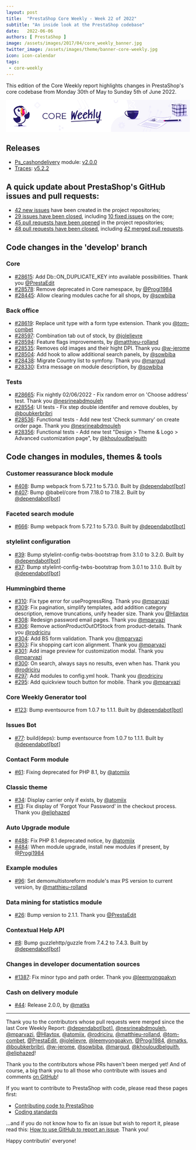 ```yaml
---
layout: post
title:  "PrestaShop Core Weekly - Week 22 of 2022"
subtitle: "An inside look at the PrestaShop codebase"
date:   2022-06-06
authors: [ PrestaShop ]
image: /assets/images/2017/04/core_weekly_banner.jpg
twitter_image: /assets/images/theme/banner-core-weekly.jpg
icon: icon-calendar
tags:
 - core-weekly
---
```


This edition of the Core Weekly report highlights changes in PrestaShop's core codebase from Monday 30th of May to Sunday 5th of June 2022.

![Core Weekly banner](/assets/images/2018/12/banner-core-weekly.jpg)


## Releases

* [Ps_cashondelivery](https://github.com/PrestaShop/ps_cashondelivery) module: [v2.0.0](https://github.com/PrestaShop/ps_cashondelivery/releases/tag/v2.0.0)
* [Traces](https://github.com/PrestaShop/traces): [v5.2.2](https://github.com/PrestaShop/traces/releases/tag/v5.2.2)


## A quick update about PrestaShop's GitHub issues and pull requests:

- [42 new issues](https://github.com/search?q=org%3APrestaShop+is%3Apublic++-repo%3Aprestashop%2Fprestashop.github.io++is%3Aissue+created%3A2022-05-30..2022-06-05) have been created in the project repositories;
- [29 issues have been closed](https://github.com/search?q=org%3APrestaShop+is%3Apublic++-repo%3Aprestashop%2Fprestashop.github.io++is%3Aissue+closed%3A2022-05-30..2022-06-05), including [10 fixed issues](https://github.com/search?q=org%3APrestaShop+is%3Apublic++-repo%3Aprestashop%2Fprestashop.github.io++is%3Aissue+label%3Afixed+closed%3A2022-05-30..2022-06-05) on the core;
- [45 pull requests have been opened](https://github.com/search?q=org%3APrestaShop+is%3Apublic++-repo%3Aprestashop%2Fprestashop.github.io++is%3Apr+created%3A2022-05-30..2022-06-05) in the project repositories;
- [48 pull requests have been closed](https://github.com/search?q=org%3APrestaShop+is%3Apublic++-repo%3Aprestashop%2Fprestashop.github.io++is%3Apr+closed%3A2022-05-30..2022-06-05), including [42 merged pull requests](https://github.com/search?q=org%3APrestaShop+is%3Apublic++-repo%3Aprestashop%2Fprestashop.github.io++is%3Apr+merged%3A2022-05-30..2022-06-05).


## Code changes in the 'develop' branch


### Core
* [#28615](https://github.com/PrestaShop/PrestaShop/pull/28615): Add Db::ON_DUPLICATE_KEY into available possibilities. Thank you [@PrestaEdit](https://github.com/PrestaEdit)
* [#28578](https://github.com/PrestaShop/PrestaShop/pull/28578): Remove deprecated in Core namespace, by [@Progi1984](https://github.com/Progi1984)
* [#28445](https://github.com/PrestaShop/PrestaShop/pull/28445): Allow clearing modules cache for all shops, by [@sowbiba](https://github.com/sowbiba)


### Back office
* [#28619](https://github.com/PrestaShop/PrestaShop/pull/28619): Replace unit type with a form type extension. Thank you [@tom-combet](https://github.com/tom-combet)
* [#28597](https://github.com/PrestaShop/PrestaShop/pull/28597): Combination tab out of stock, by [@jolelievre](https://github.com/jolelievre)
* [#28594](https://github.com/PrestaShop/PrestaShop/pull/28594): Feature flags improvements, by [@matthieu-rolland](https://github.com/matthieu-rolland)
* [#28535](https://github.com/PrestaShop/PrestaShop/pull/28535): Removes old images and their hight DPI. Thank you [@w-jerome](https://github.com/w-jerome)
* [#28504](https://github.com/PrestaShop/PrestaShop/pull/28504): Add hook to allow additional search panels, by [@sowbiba](https://github.com/sowbiba)
* [#28438](https://github.com/PrestaShop/PrestaShop/pull/28438): Migrate Country list to symfony. Thank you [@margud](https://github.com/margud)
* [#28330](https://github.com/PrestaShop/PrestaShop/pull/28330): Extra message on module description, by [@sowbiba](https://github.com/sowbiba)


### Tests
* [#28665](https://github.com/PrestaShop/PrestaShop/pull/28665): Fix nightly 02/06/2022 - Fix random error on 'Choose address' test. Thank you [@nesrineabdmouleh](https://github.com/nesrineabdmouleh)
* [#28554](https://github.com/PrestaShop/PrestaShop/pull/28554): UI tests - Fix step double identifer and remove doubles, by [@boubkerbribri](https://github.com/boubkerbribri)
* [#28536](https://github.com/PrestaShop/PrestaShop/pull/28536): Functional tests - Add new test 'Check summary' on create order page. Thank you [@nesrineabdmouleh](https://github.com/nesrineabdmouleh)
* [#28356](https://github.com/PrestaShop/PrestaShop/pull/28356): Functional tests - Add new test "Design > Theme & Logo > Advanced customization page", by [@khouloudbelguith](https://github.com/khouloudbelguith)


## Code changes in modules, themes & tools


### Customer reassurance block module
* [#408](https://github.com/PrestaShop/blockreassurance/pull/408): Bump webpack from 5.72.1 to 5.73.0. Built by [@dependabot[bot]](https://github.com/apps/dependabot)
* [#407](https://github.com/PrestaShop/blockreassurance/pull/407): Bump @babel/core from 7.18.0 to 7.18.2. Built by [@dependabot[bot]](https://github.com/apps/dependabot)


### Faceted search module
* [#666](https://github.com/PrestaShop/ps_facetedsearch/pull/666): Bump webpack from 5.72.1 to 5.73.0. Built by [@dependabot[bot]](https://github.com/apps/dependabot)


### stylelint configuration
* [#39](https://github.com/PrestaShop/stylelint-config/pull/39): Bump stylelint-config-twbs-bootstrap from 3.1.0 to 3.2.0. Built by [@dependabot[bot]](https://github.com/apps/dependabot)
* [#37](https://github.com/PrestaShop/stylelint-config/pull/37): Bump stylelint-config-twbs-bootstrap from 3.0.1 to 3.1.0. Built by [@dependabot[bot]](https://github.com/apps/dependabot)


### Hummingbird theme
* [#310](https://github.com/PrestaShop/hummingbird/pull/310): Fix type error for useProgressRing. Thank you [@mparvazi](https://github.com/mparvazi)
* [#309](https://github.com/PrestaShop/hummingbird/pull/309): Fix pagination, simplify templates, add addition category description, remove truncations, unify header size. Thank you [@Hlavtox](https://github.com/Hlavtox)
* [#308](https://github.com/PrestaShop/hummingbird/pull/308): Redesign password email pages. Thank you [@mparvazi](https://github.com/mparvazi)
* [#306](https://github.com/PrestaShop/hummingbird/pull/306): Remove actionProductOutOfStock from product-details. Thank you [@rodriciru](https://github.com/rodriciru)
* [#304](https://github.com/PrestaShop/hummingbird/pull/304): Add BS form validation. Thank you [@mparvazi](https://github.com/mparvazi)
* [#303](https://github.com/PrestaShop/hummingbird/pull/303): Fix shopping cart icon alignment. Thank you [@mparvazi](https://github.com/mparvazi)
* [#301](https://github.com/PrestaShop/hummingbird/pull/301): Add image preview for customization modal. Thank you [@mparvazi](https://github.com/mparvazi)
* [#300](https://github.com/PrestaShop/hummingbird/pull/300): On search, always says no results, even when has. Thank you [@rodriciru](https://github.com/rodriciru)
* [#297](https://github.com/PrestaShop/hummingbird/pull/297): Add modules to config.yml hook. Thank you [@rodriciru](https://github.com/rodriciru)
* [#295](https://github.com/PrestaShop/hummingbird/pull/295): Add quickview touch button for mobile. Thank you [@mparvazi](https://github.com/mparvazi)


### Core Weekly Generator tool
* [#123](https://github.com/PrestaShop/core-weekly-generator/pull/123): Bump eventsource from 1.0.7 to 1.1.1. Built by [@dependabot[bot]](https://github.com/apps/dependabot)


### Issues Bot
* [#77](https://github.com/PrestaShop/issuebot/pull/77): build(deps): bump eventsource from 1.0.7 to 1.1.1. Built by [@dependabot[bot]](https://github.com/apps/dependabot)


### Contact Form module
* [#61](https://github.com/PrestaShop/contactform/pull/61): Fixing deprecated for PHP 8.1, by [@atomiix](https://github.com/atomiix)


### Classic theme
* [#34](https://github.com/PrestaShop/classic-theme/pull/34): Display carrier only if exists, by [@atomiix](https://github.com/atomiix)
* [#13](https://github.com/PrestaShop/classic-theme/pull/13): Fix display of 'Forgot Your Password' in the checkout process. Thank you [@eliphazed](https://github.com/eliphazed)


### Auto Upgrade module
* [#488](https://github.com/PrestaShop/autoupgrade/pull/488): Fix PHP 8.1 deprecated notice, by [@atomiix](https://github.com/atomiix)
* [#484](https://github.com/PrestaShop/autoupgrade/pull/484): When module upgrade, install new modules if present, by [@Progi1984](https://github.com/Progi1984)


### Example modules
* [#96](https://github.com/PrestaShop/example-modules/pull/96): Set demomultistoreform module's max PS version to current version, by [@matthieu-rolland](https://github.com/matthieu-rolland)


### Data mining for statistics module
* [#26](https://github.com/PrestaShop/statsdata/pull/26): Bump version to 2.1.1. Thank you [@PrestaEdit](https://github.com/PrestaEdit)


### Contextual Help API
* [#8](https://github.com/PrestaShop/contextual-help-api/pull/8): Bump guzzlehttp/guzzle from 7.4.2 to 7.4.3. Built by [@dependabot[bot]](https://github.com/apps/dependabot)


### Changes in developer documentation sources
* [#1387](https://github.com/PrestaShop/docs/pull/1387): Fix minor typo and path order. Thank you [@leemyongpakvn](https://github.com/leemyongpakvn)


### Cash on delivery module
* [#44](https://github.com/PrestaShop/ps_cashondelivery/pull/44): Release 2.0.0, by [@matks](https://github.com/matks)


<hr />

Thank you to the contributors whose pull requests were merged since the last Core Weekly Report: [@dependabot[bot]](https://github.com/apps/dependabot), [@nesrineabdmouleh](https://github.com/nesrineabdmouleh), [@mparvazi](https://github.com/mparvazi), [@Hlavtox](https://github.com/Hlavtox), [@atomiix](https://github.com/atomiix), [@rodriciru](https://github.com/rodriciru), [@matthieu-rolland](https://github.com/matthieu-rolland), [@tom-combet](https://github.com/tom-combet), [@PrestaEdit](https://github.com/PrestaEdit), [@jolelievre](https://github.com/jolelievre), [@leemyongpakvn](https://github.com/leemyongpakvn), [@Progi1984](https://github.com/Progi1984), [@matks](https://github.com/matks), [@boubkerbribri](https://github.com/boubkerbribri), [@w-jerome](https://github.com/w-jerome), [@sowbiba](https://github.com/sowbiba), [@margud](https://github.com/margud), [@khouloudbelguith](https://github.com/khouloudbelguith), [@eliphazed](https://github.com/eliphazed)!

Thank you to the contributors whose PRs haven't been merged yet! And of course, a big thank you to all those who contribute with issues and comments [on GitHub](https://github.com/PrestaShop/PrestaShop)!

If you want to contribute to PrestaShop with code, please read these pages first:

 * [Contributing code to PrestaShop](https://devdocs.prestashop.com/8/contribute/contribution-guidelines/)
 * [Coding standards](https://devdocs.prestashop.com/8/development/coding-standards/)

...and if you do not know how to fix an issue but wish to report it, please read this: [How to use GitHub to report an issue](https://devdocs.prestashop.com/8/contribute/contribute-reporting-issues/). Thank you!

Happy contributin' everyone!

